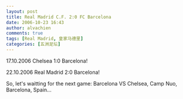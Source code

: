 ```yaml
---
layout: post
title: Real Madrid C.F. 2:0 FC Barcelona
date: 2006-10-23 16:43
author: alvachien
comments: true
tags: [Real Madrid, 皇家马德里]
categories: [五洲足坛]
---
```

17.10.2006 Chelsea 1:0 Barcelona!

22.10.2006 Real Madrid 2:0 Barcelona!

So, let's waitting for the next game: Barcelona VS Chelsea, Camp Nuo, Barcelona, Spain...

